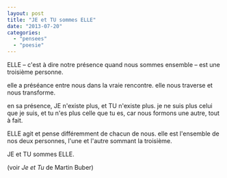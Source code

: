 ```yaml
---
layout: post
title: "JE et TU sommes ELLE"
date: "2013-07-20"
categories: 
  - "pensees"
  - "poesie"
---
```


ELLE – c'est à dire notre présence quand nous sommes ensemble – est une troisième personne.

elle a préséance entre nous dans la vraie rencontre. elle nous traverse et nous transforme.

en sa présence, JE n'existe plus, et TU n'existe plus. je ne suis plus celui que je suis, et tu n'es plus celle que tu es, car nous formons une autre, tout à fait.

ELLE agit et pense différemment de chacun de nous. elle est l'ensemble de nos deux personnes, l'une et l'autre sommant la troisième.

JE et TU sommes ELLE.

(voir _Je et Tu_ de Martin Buber)
